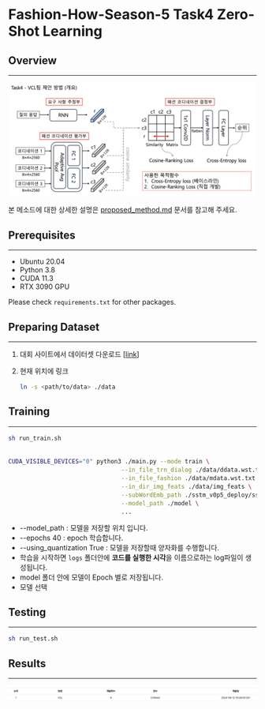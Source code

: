 # Fashion-How-Season-5 Task4 Zero-Shot Learning

## Overview
---
<img src=./assets/method.png/>

본 메소드에 대한 상세한 설명은 [proposed_method.md](https://github.com/minho511/Fashion-How-Season-5/blob/main/proposed_method.md) 문서를 참고해 주세요.

## Prerequisites
---
- Ubuntu 20.04
- Python 3.8
- CUDA 11.3
- RTX 3090 GPU

Please check `requirements.txt` for other packages.

## Preparing Dataset
---
1. 대회 사이트에서 데이터셋 다운로드 [[link](https://fashion-how.org/Season5-task/?subTaskId=4)]

2. 현재 위치에 링크
    ```bash
    ln -s <path/to/data> ./data
    ```

## Training
---
```bash
sh run_train.sh
```

```bash

CUDA_VISIBLE_DEVICES="0" python3 ./main.py --mode train \
                                --in_file_trn_dialog ./data/ddata.wst.txt.2023.08.29 \
                                --in_file_fashion ./data/mdata.wst.txt.2023.08.23 \
                                --in_dir_img_feats ./data/img_feats \
                                --subWordEmb_path ./sstm_v0p5_deploy/sstm_v4p49_np_n36134_d128.dat \
                                --model_path ./model \
                                ...
```
- --model_path : 모델을 저장할 위치 입니다.  
- --epochs 40 : epoch 학습합니다.  
- --using_quantization True : 모델을 저장할때 양자화를 수행합니다.  
- 학습을 시작하면 `logs` 폴더안에 **코드를 실행한 시각**을 이름으로하는 log파일이 생성됩니다.
- model 폴더 안에 모델이 Epoch 별로 저장됩니다.
- 모델 선택

## Testing
---
```bash
sh run_test.sh
```


## Results
---
![Alt text](./assets/performance.png)
